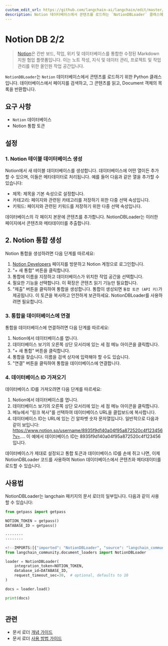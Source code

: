 ```yaml
---
custom_edit_url: https://github.com/langchain-ai/langchain/edit/master/docs/docs/integrations/document_loaders/notiondb.ipynb
description: Notion 데이터베이스에서 콘텐츠를 로드하는 `NotionDBLoader` 클래스에 대한 설명과 설정 방법을 제공합니다.
---
```


# Notion DB 2/2

> [Notion](https://www.notion.so/)은 칸반 보드, 작업, 위키 및 데이터베이스를 통합한 수정된 Markdown 지원 협업 플랫폼입니다. 이는 노트 작성, 지식 및 데이터 관리, 프로젝트 및 작업 관리를 위한 올인원 작업 공간입니다.

`NotionDBLoader`는 `Notion` 데이터베이스에서 콘텐츠를 로드하기 위한 Python 클래스입니다. 데이터베이스에서 페이지를 검색하고, 그 콘텐츠를 읽고, Document 객체의 목록을 반환합니다.

## 요구 사항

- `Notion` 데이터베이스
- Notion 통합 토큰

## 설정

### 1. Notion 테이블 데이터베이스 생성
Notion에서 새 테이블 데이터베이스를 생성합니다. 데이터베이스에 어떤 열이든 추가할 수 있으며, 이들은 메타데이터로 처리됩니다. 예를 들어 다음과 같은 열을 추가할 수 있습니다:

- 제목: 제목을 기본 속성으로 설정합니다.
- 카테고리: 페이지와 관련된 카테고리를 저장하기 위한 다중 선택 속성입니다.
- 키워드: 페이지와 관련된 키워드를 저장하기 위한 다중 선택 속성입니다.

데이터베이스의 각 페이지 본문에 콘텐츠를 추가합니다. NotionDBLoader는 이러한 페이지에서 콘텐츠와 메타데이터를 추출합니다.

## 2. Notion 통합 생성
Notion 통합을 생성하려면 다음 단계를 따르세요:

1. [Notion Developers](https://www.notion.com/my-integrations) 페이지를 방문하고 Notion 계정으로 로그인합니다.
2. "+ 새 통합" 버튼을 클릭합니다.
3. 통합에 이름을 지정하고 데이터베이스가 위치한 작업 공간을 선택합니다.
4. 필요한 기능을 선택합니다. 이 확장은 콘텐츠 읽기 기능만 필요합니다.
5. "제출" 버튼을 클릭하여 통합을 생성합니다.
통합이 생성되면 `통합 토큰 (API 키)`가 제공됩니다. 이 토큰을 복사하고 안전하게 보관하세요. NotionDBLoader를 사용하려면 필요합니다.

### 3. 통합을 데이터베이스에 연결
통합을 데이터베이스에 연결하려면 다음 단계를 따르세요:

1. Notion에서 데이터베이스를 엽니다.
2. 데이터베이스 보기의 오른쪽 상단 모서리에 있는 세 점 메뉴 아이콘을 클릭합니다.
3. "+ 새 통합" 버튼을 클릭합니다.
4. 통합을 찾습니다. 이름을 검색 상자에 입력해야 할 수도 있습니다.
5. "연결" 버튼을 클릭하여 통합을 데이터베이스에 연결합니다.

### 4. 데이터베이스 ID 가져오기
데이터베이스 ID를 가져오려면 다음 단계를 따르세요:

1. Notion에서 데이터베이스를 엽니다.
2. 데이터베이스 보기의 오른쪽 상단 모서리에 있는 세 점 메뉴 아이콘을 클릭합니다.
3. 메뉴에서 "링크 복사"를 선택하여 데이터베이스 URL을 클립보드에 복사합니다.
4. 데이터베이스 ID는 URL에 있는 긴 알파벳 숫자 문자열입니다. 일반적으로 다음과 같이 보입니다: https://www.notion.so/username/8935f9d140a04f95a872520c4f123456?v=.... 이 예에서 데이터베이스 ID는 8935f9d140a04f95a872520c4f123456입니다.

데이터베이스가 제대로 설정되고 통합 토큰과 데이터베이스 ID를 손에 쥐고 나면, 이제 NotionDBLoader 코드를 사용하여 Notion 데이터베이스에서 콘텐츠와 메타데이터를 로드할 수 있습니다.

## 사용법
NotionDBLoader는 langchain 패키지의 문서 로더의 일부입니다. 다음과 같이 사용할 수 있습니다:

```python
from getpass import getpass

NOTION_TOKEN = getpass()
DATABASE_ID = getpass()
```

```output
········
········
```


```python
<!--IMPORTS:[{"imported": "NotionDBLoader", "source": "langchain_community.document_loaders", "docs": "https://api.python.langchain.com/en/latest/document_loaders/langchain_community.document_loaders.notiondb.NotionDBLoader.html", "title": "Notion DB 2/2"}]-->
from langchain_community.document_loaders import NotionDBLoader
```


```python
loader = NotionDBLoader(
    integration_token=NOTION_TOKEN,
    database_id=DATABASE_ID,
    request_timeout_sec=30,  # optional, defaults to 10
)
```


```python
docs = loader.load()
```


```python
print(docs)
```

```output

```


## 관련

- 문서 로더 [개념 가이드](/docs/concepts/#document-loaders)
- 문서 로더 [사용 방법 가이드](/docs/how_to/#document-loaders)